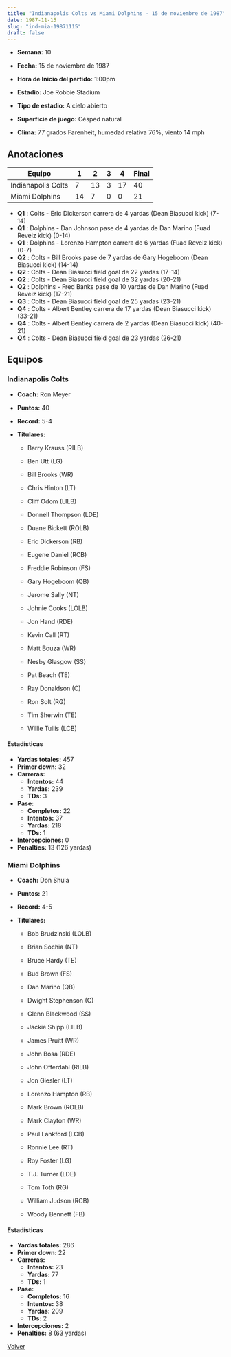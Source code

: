```yaml
---
title: "Indianapolis Colts vs Miami Dolphins - 15 de noviembre de 1987"
date: 1987-11-15
slug: "ind-mia-19871115"
draft: false
---
```


* **Semana:** 10
* **Fecha:** 15 de noviembre de 1987

* **Hora de Inicio del partido:** 1:00pm
* **Estadio:** Joe Robbie Stadium
* **Tipo de estadio:** A cielo abierto
* **Superficie de juego:** Césped natural
* **Clima:** 77 grados Farenheit, humedad relativa 76%, viento 14 mph





## Anotaciones
| Equipo | 1 | 2 | 3 | 4 | Final |
|--------|---|---|---|---|-------|
| Indianapolis Colts  | 7 | 13 | 3 | 17  | 40 |
| Miami Dolphins  | 14 | 7 | 0 | 0  | 21 |
* **Q1** : Colts - Eric Dickerson carrera de 4 yardas (Dean Biasucci kick) (7-14)
* **Q1** : Dolphins - Dan Johnson pase de 4 yardas de Dan Marino (Fuad Reveiz kick) (0-14)
* **Q1** : Dolphins - Lorenzo Hampton carrera de 6 yardas (Fuad Reveiz kick) (0-7)
* **Q2** : Colts - Bill Brooks pase de 7 yardas de Gary Hogeboom (Dean Biasucci kick) (14-14)
* **Q2** : Colts - Dean Biasucci field goal de 22 yardas (17-14)
* **Q2** : Colts - Dean Biasucci field goal de 32 yardas (20-21)
* **Q2** : Dolphins - Fred Banks pase de 10 yardas de Dan Marino (Fuad Reveiz kick) (17-21)
* **Q3** : Colts - Dean Biasucci field goal de 25 yardas (23-21)
* **Q4** : Colts - Albert Bentley carrera de 17 yardas (Dean Biasucci kick) (33-21)
* **Q4** : Colts - Albert Bentley carrera de 2 yardas (Dean Biasucci kick) (40-21)
* **Q4** : Colts - Dean Biasucci field goal de 23 yardas (26-21)


## Equipos


### Indianapolis Colts
* **Coach:** Ron Meyer
* **Puntos:** 40
* **Record:** 5-4
* **Titulares:** 

  * Barry Krauss (RILB) 

  * Ben Utt (LG) 

  * Bill Brooks (WR) 

  * Chris Hinton (LT) 

  * Cliff Odom (LILB) 

  * Donnell Thompson (LDE) 

  * Duane Bickett (ROLB) 

  * Eric Dickerson (RB) 

  * Eugene Daniel (RCB) 

  * Freddie Robinson (FS) 

  * Gary Hogeboom (QB) 

  * Jerome Sally (NT) 

  * Johnie Cooks (LOLB) 

  * Jon Hand (RDE) 

  * Kevin Call (RT) 

  * Matt Bouza (WR) 

  * Nesby Glasgow (SS) 

  * Pat Beach (TE) 

  * Ray Donaldson (C) 

  * Ron Solt (RG) 

  * Tim Sherwin (TE) 

  * Willie Tullis (LCB) 

#### Estadísticas
* **Yardas totales:** 457
* **Primer down:** 32
* **Carreras:**
  * **Intentos:** 44
  * **Yardas:** 239
  * **TDs:** 3
* **Pase:**
  * **Completos:** 22
  * **Intentos:** 37
  * **Yardas:** 218
  * **TDs:** 1
* **Intercepciones:** 0
* **Penalties:** 13 (126 yardas)

### Miami Dolphins
* **Coach:** Don Shula
* **Puntos:** 21
* **Record:** 4-5
* **Titulares:** 

  * Bob Brudzinski (LOLB) 

  * Brian Sochia (NT) 

  * Bruce Hardy (TE) 

  * Bud Brown (FS) 

  * Dan Marino (QB) 

  * Dwight Stephenson (C) 

  * Glenn Blackwood (SS) 

  * Jackie Shipp (LILB) 

  * James Pruitt (WR) 

  * John Bosa (RDE) 

  * John Offerdahl (RILB) 

  * Jon Giesler (LT) 

  * Lorenzo Hampton (RB) 

  * Mark Brown (ROLB) 

  * Mark Clayton (WR) 

  * Paul Lankford (LCB) 

  * Ronnie Lee (RT) 

  * Roy Foster (LG) 

  * T.J. Turner (LDE) 

  * Tom Toth (RG) 

  * William Judson (RCB) 

  * Woody Bennett (FB) 

#### Estadísticas
* **Yardas totales:** 286
* **Primer down:** 22
* **Carreras:**
  * **Intentos:** 23
  * **Yardas:** 77
  * **TDs:** 1
* **Pase:**
  * **Completos:** 16
  * **Intentos:** 38
  * **Yardas:** 209
  * **TDs:** 2
* **Intercepciones:** 2
* **Penalties:** 8 (63 yardas)


[Volver](/historia/1987)
